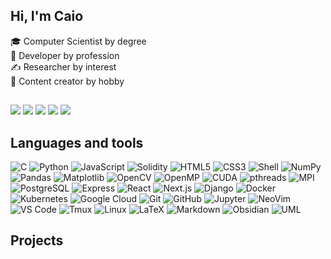 ## Hi, I'm Caio
🎓 Computer Scientist by degree  
💼 Developer by profession  
✍ Researcher by interest  
🧢 Content creator by hobby  

##

<div> <a href="https://www.youtube.com/@fromcaio" target="_blank"><img src="https://img.shields.io/badge/YouTube-FF0000?style=for-the-badge&logo=youtube&logoColor=white" target="_blank"></a> <a href="https://instagram.com/fromcaio_" target="_blank"><img src="https://img.shields.io/badge/-Instagram-%23E4405F?style=for-the-badge&logo=instagram&logoColor=white" target="_blank"></a> <a href="https://discord.gg/6fv5Qdpj" target="_blank"><img src="https://img.shields.io/badge/Discord-7289DA?style=for-the-badge&logo=discord&logoColor=white" target="_blank"></a> <a href = "mailto:fromcaio.contato@gmail.com"><img src="https://img.shields.io/badge/-Gmail-%23333?style=for-the-badge&logo=gmail&logoColor=white" target="_blank"></a> <a href="https://www.linkedin.com/in/fromcaio/" target="_blank"><img src="https://img.shields.io/badge/-LinkedIn-%230077B5?style=for-the-badge&logo=linkedin&logoColor=white" target="_blank"></a> </div>

## Languages and tools

<div>
<!-- Programming Languages -->
<img alt="C" src="https://img.shields.io/badge/C-00599C?style=for-the-badge&logo=c&logoColor=white" />
<img alt="Python" src="https://img.shields.io/badge/-Python-3776AB?&logo=Python&style=for-the-badge&logoColor=white" />
<img alt="JavaScript" src="https://img.shields.io/badge/JavaScript-F7DF1E?style=for-the-badge&logo=javascript&logoColor=black" />
<img alt="Solidity" src="https://img.shields.io/badge/Solidity-363636?style=for-the-badge&logo=solidity&logoColor=white" />
<img alt="HTML5" src="https://img.shields.io/badge/HTML5-E34F26?style=for-the-badge&logo=html5&logoColor=white" />
<img alt="CSS3" src="https://img.shields.io/badge/CSS3-1572B6?style=for-the-badge&logo=css3&logoColor=white" />
<img alt="Shell" src="https://img.shields.io/badge/Shell_Script-121011?style=for-the-badge&logo=gnu-bash&logoColor=white" />

<!-- Data / AI -->
<img alt="NumPy" src="https://img.shields.io/badge/NumPy-013243?&style=for-the-badge&logo=numpy&logoColor=white" />
<img alt="Pandas" src="https://img.shields.io/badge/Pandas-150458?style=for-the-badge&logo=pandas&logoColor=white" />
<img alt="Matplotlib" src="https://img.shields.io/badge/Matplotlib-eeeeee?style=for-the-badge&logo=Matplotlib&logoColor=blue" />
<img alt="OpenCV" src="https://img.shields.io/badge/OpenCV-5C3EE8?style=for-the-badge&logo=opencv&logoColor=white" />
<img alt="OpenMP" src="https://img.shields.io/badge/OpenMP-2C5BB4?style=for-the-badge&logo=openmp&logoColor=white" />
<img alt="CUDA" src="https://img.shields.io/badge/CUDA-76B900?style=for-the-badge&logo=nvidia&logoColor=white" />
<img alt="pthreads" src="https://img.shields.io/badge/pthreads-008080?style=for-the-badge&logo=threading&logoColor=white" />
<img alt="MPI" src="https://img.shields.io/badge/MPI-CC0000?style=for-the-badge&logo=mpi&logoColor=white" />

<!-- Databases -->
<img alt="PostgreSQL" src="https://img.shields.io/badge/Postgres-316192?style=for-the-badge&logo=postgresql&logoColor=white" />

<!-- Frameworks -->
<img alt="Express" src="https://img.shields.io/badge/Express-000000?style=for-the-badge&logo=express&logoColor=white" />
<img alt="React" src="https://img.shields.io/badge/React-20232A?style=for-the-badge&logo=react&logoColor=61DAFB" />
<img alt="Next.js" src="https://img.shields.io/badge/Next.js-000000?style=for-the-badge&logo=next.js&logoColor=white" />
<img alt="Django" src="https://img.shields.io/badge/Django-092E20?style=for-the-badge&logo=django&logoColor=white" />

<!-- Tools -->
<img alt="Docker" src="https://img.shields.io/badge/Docker-2496ED?&style=for-the-badge&logo=docker&logoColor=white" />
<img alt="Kubernetes" src="https://img.shields.io/badge/Kubernetes-326CE5?&style=for-the-badge&logo=kubernetes&logoColor=white" />
<img alt="Google Cloud" src="https://img.shields.io/badge/Google_Cloud-4285F4?style=for-the-badge&logo=google-cloud&logoColor=white" />
<img alt="Git" src="https://img.shields.io/badge/Git-F05032?&style=for-the-badge&logo=git&logoColor=white" />
<img alt="GitHub" src="https://img.shields.io/badge/GitHub-181717?style=for-the-badge&logo=github&logoColor=white" />
<img alt="Jupyter" src="https://img.shields.io/badge/Jupyter-F37626.svg?style=for-the-badge&logo=jupyter&logoColor=white">
<img alt="NeoVim" src="https://img.shields.io/badge/Neovim-57A143?&style=for-the-badge&logo=neovim&logoColor=white" />
<img alt="VS Code" src="https://img.shields.io/badge/VS%20Code-0078d7?style=for-the-badge&logo=visual-studio-code&logoColor=white" />
<img alt="Tmux" src="https://img.shields.io/badge/Tmux-1BB91F?style=for-the-badge&logo=tmux&logoColor=white" />

<!-- OS -->
<img alt="Linux" src="https://img.shields.io/badge/Linux-FCC624?style=for-the-badge&logo=linux&logoColor=black" />

<!-- Documentation & Writing -->
<img alt="LaTeX" src="https://img.shields.io/badge/LaTeX-008080?style=for-the-badge&logo=latex&logoColor=white" />
<img alt="Markdown" src="https://img.shields.io/badge/Markdown-000000?style=for-the-badge&logo=markdown&logoColor=white" />
<img alt="Obsidian" src="https://img.shields.io/badge/Obsidian-483699?style=for-the-badge&logo=obsidian&logoColor=white" />
<img alt="UML" src="https://img.shields.io/badge/UML-FAA918?style=for-the-badge&logo=uml&logoColor=black" />
</div>

## Projects
